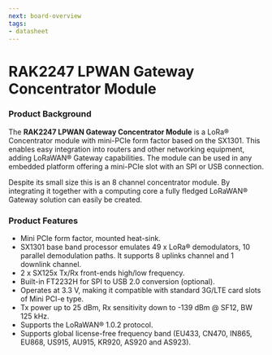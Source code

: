 ```yaml
---
next: board-overview
tags:
- datasheet
---
```


# RAK2247 LPWAN Gateway Concentrator Module

<rk-img
  src="/assets/images/datasheet/rak2247/rak2247-overview.png"
  width="50%"
  figure-number="1"
  caption="RAK2247 LPWAN Gateway Concentrator Module"
/>

### Product Background

The **RAK2247 LPWAN Gateway Concentrator Module** is a LoRa® Concentrator module with mini-PCIe form factor based on the SX1301. This enables easy integration into routers and other networking equipment, adding LoRaWAN® Gateway capabilities. The module can be used in any embedded platform offering a mini-PCIe slot with an SPI or USB connection.

Despite its small size this is an 8 channel concentrator module. By integrating it together with a computing core a fully fledged LoRaWAN® Gateway solution can easily be created.

### Product Features

- Mini PCIe form factor, mounted heat-sink.
- SX1301 base band processor emulates 49 x LoRa® demodulators, 10 parallel demodulation paths. It supports 8 uplinks channel and 1 downlink channel.
- 2 x SX125x Tx/Rx front-ends high/low frequency.
- Built-in FT2232H for SPI to USB 2.0 conversion (optional).
- Operates at 3.3 V, making it compatible with standard 3G/LTE card slots of Mini PCI-e type.
- Tx power up to 25 dBm, Rx sensitivity down to -139 dBm @ SF12, BW 125 kHz.
- Supports the LoRaWAN® 1.0.2 protocol.
- Supports global license-free frequency band (EU433, CN470, IN865, EU868, US915, AU915, KR920, AS920 and AS923).

